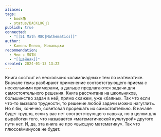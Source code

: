 ```yaml
---
aliases: 
tags:
  - book📚
  - status/BACKLOG_🌰
publish: true
connected:
  - "[[51 Math MOC|Mathematics]]"
author:
  - Канель-Белов, Ковальджи
recommendation:
  - Чел с МФТИ
  - "[[Дайняк]]"
created: 2024-01-13 13:22
---
```


Книга состоит из нескольких «олимпиадных» тем по математике. Вначале темы разбирают применение соответствующего приема с несколькими примерами, а дальше предлагаются задачи для самостоятельного решения. Книга рассчитана на школьников, большинство задач в ней, прямо скажем, уже «баяны». Так что если что-то вызвало трудности, то решение любой задачи можно нагуглить. Но я бы, конечно, советовал прорешать их самостоятельно. В начале будет трудно, если у вас нет соответствующего навыка, но в целом для выработки того, что называется «математической культурой» другого пути нет. И, да, эта книга не про «высшую математику». Так что плюсов\минусов не будет.